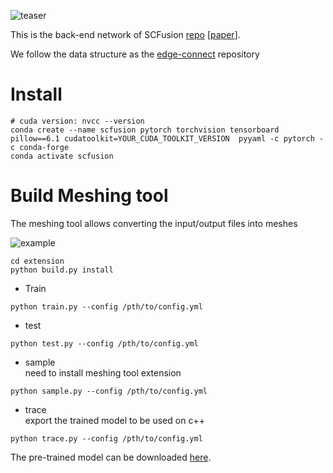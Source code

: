 ![teaser](https://github.com/ShunChengWu/SCFusion_Network/blob/main/img/landscape_teaser.png)

This is the back-end network of SCFusion [repo](https://github.com/ShunChengWu/SCFusion) [[paper](https://arxiv.org/abs/2010.13662)].


We follow the data structure as the [edge-connect](https://github.com/knazeri/edge-connect) repository 

# Install
```
# cuda version: nvcc --version
conda create --name scfusion pytorch torchvision tensorboard pillow==6.1 cudatoolkit=YOUR_CUDA_TOOLKIT_VERSION  pyyaml -c pytorch -c conda-forge
conda activate scfusion
```
# Build Meshing tool
The meshing tool allows converting the input/output files into meshes

![example](https://github.com/ShunChengWu/SCFusion_Network/blob/main/img/example.png)

```
cd extension
python build.py install
```

* Train
```
python train.py --config /pth/to/config.yml
```
* test
```
python test.py --config /pth/to/config.yml
```
* sample  
need to install meshing tool extension
```
python sample.py --config /pth/to/config.yml
```
* trace  
export the trained model to be used on c++ 
```
python trace.py --config /pth/to/config.yml
```

The pre-trained model can be downloaded [here](https://github.com/pytorch/pytorch#from-source).   
